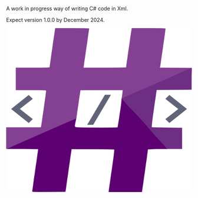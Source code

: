 A work in progress way of writing C# code in Xml.

Expect version 1.0.0 by December 2024.

![XmlSharpLogo](https://github.com/Shiny-Gyrodos/XmlToCSharp/blob/main/XmlSharpLogo.png)
